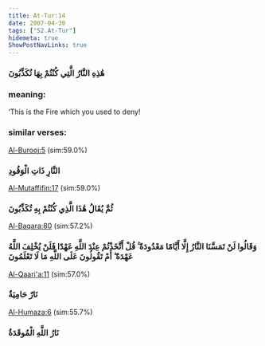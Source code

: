 ```yaml
---
title: At-Tur:14
date: 2007-04-30
tags: ["52.At-Tur"]
hidemeta: true 
ShowPostNavLinks: true 
---
```

### هَٰذِهِ النَّارُ الَّتِي كُنْتُمْ بِهَا تُكَذِّبُونَ
### meaning: 
‘This is the Fire which you used to deny!
### similar verses: 

[Al-Burooj:5](/85/5) (sim:59.0%)

### النَّارِ ذَاتِ الْوَقُودِ

[Al-Mutaffifin:17](/83/17) (sim:59.0%)

### ثُمَّ يُقَالُ هَٰذَا الَّذِي كُنْتُمْ بِهِ تُكَذِّبُونَ

[Al-Baqara:80](/2/80) (sim:57.2%)

### وَقَالُوا لَنْ تَمَسَّنَا النَّارُ إِلَّا أَيَّامًا مَعْدُودَةً ۚ قُلْ أَتَّخَذْتُمْ عِنْدَ اللَّهِ عَهْدًا فَلَنْ يُخْلِفَ اللَّهُ عَهْدَهُ ۖ أَمْ تَقُولُونَ عَلَى اللَّهِ مَا لَا تَعْلَمُونَ

[Al-Qaari'a:11](/101/11) (sim:57.0%)

### نَارٌ حَامِيَةٌ

[Al-Humaza:6](/104/6) (sim:55.7%)

### نَارُ اللَّهِ الْمُوقَدَةُ
